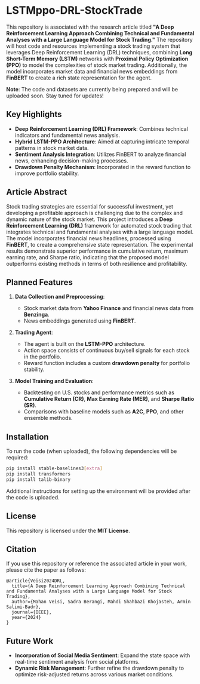 # LSTMppo-DRL-StockTrade

This repository is associated with the research article titled **"A Deep Reinforcement Learning Approach Combining Technical and Fundamental Analyses with a Large Language Model for Stock Trading."** The repository will host code and resources implementing a stock trading system that leverages Deep Reinforcement Learning (DRL) techniques, combining **Long Short-Term Memory (LSTM)** networks with **Proximal Policy Optimization (PPO)** to model the complexities of stock market trading. Additionally, the model incorporates market data and financial news embeddings from **FinBERT** to create a rich state representation for the agent.

**Note**: The code and datasets are currently being prepared and will be uploaded soon. Stay tuned for updates!

## Key Highlights

- **Deep Reinforcement Learning (DRL) Framework**: Combines technical indicators and fundamental news analysis.
- **Hybrid LSTM-PPO Architecture**: Aimed at capturing intricate temporal patterns in stock market data.
- **Sentiment Analysis Integration**: Utilizes FinBERT to analyze financial news, enhancing decision-making processes.
- **Drawdown Penalty Mechanism**: Incorporated in the reward function to improve portfolio stability.
  
## Article Abstract

Stock trading strategies are essential for successful investment, yet developing a profitable approach is challenging due to the complex and dynamic nature of the stock market. This project introduces a **Deep Reinforcement Learning (DRL)** framework for automated stock trading that integrates technical and fundamental analyses with a large language model. The model incorporates financial news headlines, processed using **FinBERT**, to create a comprehensive state representation. The experimental results demonstrate superior performance in cumulative return, maximum earning rate, and Sharpe ratio, indicating that the proposed model outperforms existing methods in terms of both resilience and profitability.

## Planned Features

1. **Data Collection and Preprocessing**:
   - Stock market data from **Yahoo Finance** and financial news data from **Benzinga**.
   - News embeddings generated using **FinBERT**.

2. **Trading Agent**:
   - The agent is built on the **LSTM-PPO** architecture.
   - Action space consists of continuous buy/sell signals for each stock in the portfolio.
   - Reward function includes a custom **drawdown penalty** for portfolio stability.

3. **Model Training and Evaluation**:
   - Backtesting on U.S. stocks and performance metrics such as **Cumulative Return (CR)**, **Max Earning Rate (MER)**, and **Sharpe Ratio (SR)**.
   - Comparisons with baseline models such as **A2C**, **PPO**, and other ensemble methods.

## Installation

To run the code (when uploaded), the following dependencies will be required:

```bash
pip install stable-baselines3[extra]
pip install transformers
pip install talib-binary
```

Additional instructions for setting up the environment will be provided after the code is uploaded.

## License

This repository is licensed under the **MIT License**.

## Citation

If you use this repository or reference the associated article in your work, please cite the paper as follows:

```
@article{Veisi2024DRL,
  title={A Deep Reinforcement Learning Approach Combining Technical and Fundamental Analyses with a Large Language Model for Stock Trading},
  author={Mahan Veisi, Sadra Berangi, Mahdi Shahbazi Khojasteh, Armin Salimi-Badr},
  journal={IEEE},
  year={2024}
}
```

## Future Work

- **Incorporation of Social Media Sentiment**: Expand the state space with real-time sentiment analysis from social platforms.
- **Dynamic Risk Management**: Further refine the drawdown penalty to optimize risk-adjusted returns across various market conditions.

